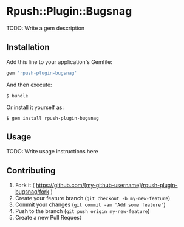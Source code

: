 # Rpush::Plugin::Bugsnag

TODO: Write a gem description

## Installation

Add this line to your application's Gemfile:

```ruby
gem 'rpush-plugin-bugsnag'
```

And then execute:

    $ bundle

Or install it yourself as:

    $ gem install rpush-plugin-bugsnag

## Usage

TODO: Write usage instructions here

## Contributing

1. Fork it ( https://github.com/[my-github-username]/rpush-plugin-bugsnag/fork )
2. Create your feature branch (`git checkout -b my-new-feature`)
3. Commit your changes (`git commit -am 'Add some feature'`)
4. Push to the branch (`git push origin my-new-feature`)
5. Create a new Pull Request

